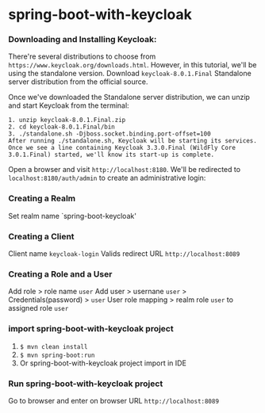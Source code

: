 # spring-boot-with-keycloak

### Downloading and Installing Keycloak:
There're several distributions to choose from `https://www.keycloak.org/downloads.html`.
However, in this tutorial, we'll be using the standalone version.
Download `keycloak-8.0.1.Final` Standalone server distribution from the official source.

Once we've downloaded the Standalone server distribution, we can unzip and start Keycloak from the terminal:
```
1. unzip keycloak-8.0.1.Final.zip
2. cd keycloak-8.0.1.Final/bin
3. ./standalone.sh -Djboss.socket.binding.port-offset=100
After running ./standalone.sh, Keycloak will be starting its services. Once we see a line containing Keycloak 3.3.0.Final (WildFly Core 3.0.1.Final) started, we'll know its start-up is complete.
```
Open a browser and visit `http://localhost:8180`. We'll be redirected to `localhost:8180/auth/admin` to create an administrative login:
### Creating a Realm
Set realm name `spring-boot-keycloak'

### Creating a Client
Client name `keycloak-login`
Valids redirect URL `http://localhost:8089`

### Creating a Role and a User
Add role > role name `user`
Add user > usernane `user` > Credentials(password) > `user` 
User role mapping > realm role `user` to assigned role `user`

### import spring-boot-with-keycloak project
1. `$ mvn clean install`
2. `$ mvn spring-boot:run`
3. Or spring-boot-with-keycloak project import in IDE

### Run spring-boot-with-keycloak project
 Go to browser and enter on browser URL `http://localhost:8089`
